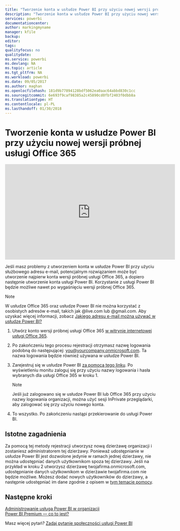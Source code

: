 ```yaml
---
title: "Tworzenie konta w usłudze Power BI przy użyciu nowej wersji próbnej usługi Office 365"
description: "Tworzenie konta w usłudze Power BI przy użyciu nowej wersji próbnej usługi Office 365"
services: powerbi
documentationcenter: 
author: markingmyname
manager: kfile
backup: 
editor: 
tags: 
qualityfocus: no
qualitydate: 
ms.service: powerbi
ms.devlang: NA
ms.topic: article
ms.tgt_pltfrm: NA
ms.workload: powerbi
ms.date: 09/05/2017
ms.author: maghan
ms.openlocfilehash: 181d9b77894128bdf5062ea0aac64abbd830c1cc
ms.sourcegitcommit: 6e693f9caf98385a2c45890cd0fbf2403f0dbb8a
ms.translationtype: HT
ms.contentlocale: pl-PL
ms.lasthandoff: 01/30/2018
---
```

# <a name="signing-up-for-power-bi-with-a-new-office-365-trial"></a>Tworzenie konta w usłudze Power BI przy użyciu nowej wersji próbnej usługi Office 365
<iframe width="560" height="315" src="https://www.youtube.com/embed/gbSuFST-Nx4?showinfo=0" frameborder="0" allowfullscreen></iframe>

Jeśli masz problemy z utworzeniem konta w usłudze Power BI przy użyciu służbowego adresu e-mail, potencjalnym rozwiązaniem może być utworzenie najpierw konta wersji próbnej usługi Office 365, a dopiero następnie utworzenie konta usługi Power BI.  Korzystanie z usługi Power BI będzie możliwe nawet po wygaśnięciu wersji próbnej Office 365.

> [!NOTE]
> W usłudze Office 365 oraz usłudze Power BI nie można korzystać z osobistych adresów e-mail, takich jak @live.com lub @gmail.com. Aby uzyskać więcej informacji, zobacz [Jakiego adresu e-mail można używać w usłudze Power BI?](service-self-service-signup-for-power-bi.md#what-email-address-can-be-used-with-power-bi)
> 
> 

1. Utwórz konto wersji próbnej usługi Office 365 [w witrynie internetowej usługi Office 365](https://go.microsoft.com/fwlink/p/?LinkID=403802).
2. Po zakończeniu tego procesu rejestracji otrzymasz nazwę logowania podobną do następującej: you@yourcompany.onmicrosoft.com.  Ta nazwa logowania będzie również używana w usłudze Power BI.
3. Zarejestruj się w usłudze Power BI [za pomocą tego linku](https://portal.office.com/Start/Confirm?Sku=a403ebcc-fae0-4ca2-8c8c-7a907fd6c235&ru=https%3A%2F%2Fapp.powerbi.com%3FredirectedFromSignup%3D1%26noSignUpCheck%3D1).  Po wyświetleniu monitu zaloguj się przy użyciu nazwy logowania i hasła wybranych dla usługi Office 365 w kroku 1.
   
   > [!NOTE]
   > Jeśli już zalogowano się w usłudze Power BI lub Office 365 przy użyciu nazwy logowania organizacji, można użyć sesji InPrivate przeglądarki, aby zalogować się przy użyciu nowego konta.
   > 
   > 
4. To wszystko.  Po zakończeniu nastąpi przekierowanie do usługi Power BI.

## <a name="important-considerations"></a>Istotne zagadnienia
Za pomocą tej metody rejestracji utworzysz nową dzierżawę organizacji i zostaniesz administratorem tej dzierżawy.  Ponieważ udostępnianie w usłudze Power BI jest dozwolone jedynie w ramach jednej dzierżawy, nie można udostępniać danych użytkownikom spoza tej dzierżawy.  Jeśli na przykład w kroku 2 utworzysz dzierżawę twojafirma.onmicrosoft.com, udostępnianie danych użytkownikom w dzierżawie twojafirma.com nie będzie możliwe.  Możesz dodać nowych użytkowników do dzierżawy, a następnie udostępniać im dane zgodnie z opisem w [tym temacie pomocy](https://support.office.com/en-sg/article/Add-users-individually-to-Office-365---Admin-Help-1970f7d6-03b5-442f-b385-5880b9c256ec?ui=en-US&rs=en-SG&ad=SG).

## <a name="next-steps"></a>Następne kroki
[Administrowanie usługą Power BI w organizacji](service-admin-administering-power-bi-in-your-organization.md)  
[Power BI Premium — co to jest?](service-premium.md)  

Masz więcej pytań? [Zadaj pytanie społeczności usługi Power BI](http://community.powerbi.com/)

